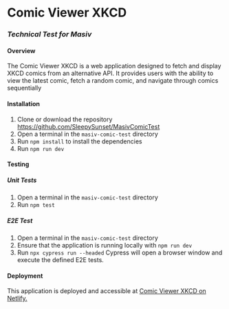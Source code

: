 # Comic Viewer XKCD
### _Technical Test for Masiv_

#### Overview
The Comic Viewer XKCD is a web application designed to fetch and display XKCD comics from an alternative API. It provides users with the ability to view the latest comic, fetch a random comic, and navigate through comics sequentially

#### Installation
1. Clone or download the repository https://github.com/SleepySunset/MasivComicTest
2. Open a terminal in the `masiv-comic-test` directory
3. Run `npm install` to install the dependencies
4. Run `npm run dev`

#### Testing
##### _Unit Tests_
1. Open a terminal in the `masiv-comic-test` directory
2. Run `npm test`

##### _E2E Test_
1. Open a terminal in the `masiv-comic-test` directory
2. Ensure that the application is running locally with `npm run dev`
2. Run `npx cypress run --headed` Cypress will open a browser window and execute the defined E2E tests.

#### Deployment
This application is deployed and accessible at [Comic Viewer XKCD on Netlify.](https://comicviewerxkcd.netlify.app/)
